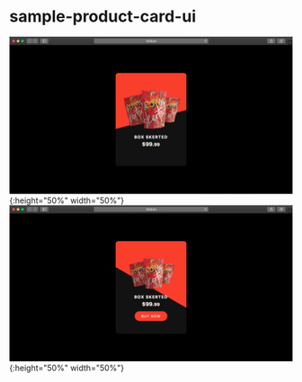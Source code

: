 # sample-product-card-ui
![](README/off.png){:height="50%" width="50%"}
![](README/on.png){:height="50%" width="50%"}
